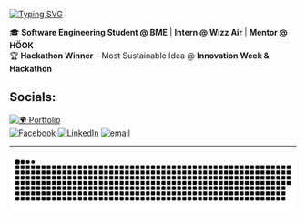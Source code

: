 <!-- Header -->
[![Typing SVG](https://readme-typing-svg.demolab.com?font=Brandbe+Sans+Serif+&weight=800&size=35&duration=3000&pause=500&color=30A14E&multiline=true&width=650&height=140&lines=%24+whoami;Muhammad+Ibrahim+Shoeb)](https://git.io/typing-svg)


🎓 **Software Engineering Student @ BME** | **Intern @ Wizz Air** | **Mentor @ HÖOK**   
🏆 **Hackathon Winner** – Most Sustainable Idea @ **Innovation Week & Hackathon**  

<!-- Social Links -->
## Socials:
[![🌍 Portfolio](https://img.shields.io/badge/Portfolio-30A14E?logo=internet-explorer&logoColor=white)](https://ibrahimify.tech)  
[![Facebook](https://img.shields.io/badge/Facebook-%231877F2.svg?logo=Facebook&logoColor=white)](https://facebook.com/muhammadibrahimshoeb/) [![LinkedIn](https://img.shields.io/badge/LinkedIn-%230077B5.svg?logo=linkedin&logoColor=white)](https://linkedin.com/in/ibrahimify/) [![email](https://img.shields.io/badge/Email-D14836?logo=gmail&logoColor=white)](mailto:muhammadibrahimshoeb@gmail.com) 

---

<!-- GitHub Snake -->
<picture>
  <source media="(prefers-color-scheme: dark)" srcset="https://raw.githubusercontent.com/ibrahimify/ibrahimify/output/github-snake-dark.svg" />
  <source media="(prefers-color-scheme: light)" srcset="https://raw.githubusercontent.com/ibrahimify/ibrahimify/output/github-snake.svg" />
  <img alt="github-snake" src="https://raw.githubusercontent.com/ibrahimify/ibrahimify/output/github-snake.svg" />
</picture>



